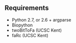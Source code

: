 Requirements
------------
 * Python 2.7, or 2.6 + argparse
 * Biopython
 * twoBitToFa (UCSC Kent)
 * faRc (UCSC Kent)
